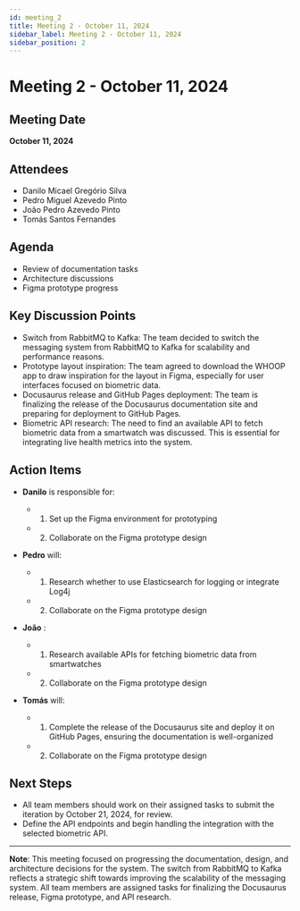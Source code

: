 ```yaml
---
id: meeting_2
title: Meeting 2 - October 11, 2024
sidebar_label: Meeting 2 - October 11, 2024
sidebar_position: 2
---
```


# Meeting 2 - October 11, 2024

## Meeting Date
**October 11, 2024**

## Attendees
- Danilo Micael Gregório Silva
- Pedro Miguel Azevedo Pinto
- João Pedro Azevedo Pinto
- Tomás Santos Fernandes

## Agenda
- Review of documentation tasks
- Architecture discussions
- Figma prototype progress

## Key Discussion Points
- Switch from RabbitMQ to Kafka: The team decided to switch the messaging system from RabbitMQ to Kafka for scalability and performance reasons.
- Prototype layout inspiration: The team agreed to download the WHOOP app to draw inspiration for the layout in Figma, especially for user interfaces focused on biometric data.
- Docusaurus release and GitHub Pages deployment: The team is finalizing the release of the Docusaurus documentation site and preparing for deployment to GitHub Pages.
- Biometric API research: The need to find an available API to fetch biometric data from a smartwatch was discussed. This is essential for integrating live health metrics into the system.

## Action Items
- **Danilo** is responsible for: 
  - 1) Set up the Figma environment for prototyping
  - 2) Collaborate on the Figma prototype design

- **Pedro** will:
  - 1) Research whether to use Elasticsearch for logging or integrate Log4j
  - 2) Collaborate on the Figma prototype design

- **João** : 
  - 1) Research available APIs for fetching biometric data from smartwatches
  - 2) Collaborate on the Figma prototype design

- **Tomás** will: 
  - 1) Complete the release of the Docusaurus site and deploy it on GitHub Pages, ensuring the documentation is well-organized
  - 2) Collaborate on the Figma prototype design

## Next Steps
- All team members should work on their assigned tasks to submit the iteration by October 21, 2024, for review.
- Define the API endpoints and begin handling the integration with the selected biometric API.

---

**Note**: This meeting focused on progressing the documentation, design, and architecture decisions for the system. The switch from RabbitMQ to Kafka reflects a strategic shift towards improving the scalability of the messaging system. All team members are assigned tasks for finalizing the Docusaurus release, Figma prototype, and API research.
